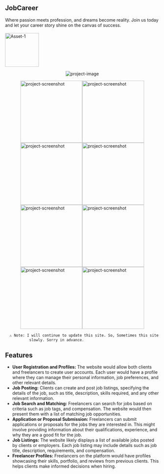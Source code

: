 ## JobCareer

Where passion meets profession, and dreams become reality. Join us today and let your career story shine on the canvas of success.
<br/><br/>
[<img src="https://i.ibb.co/s15x7kH/Asset-1.png" alt="Asset-1" border="0" width="110">](https://jobcareer.vercel.app)

<p align="center"><img src="https://i.imgur.com/FJV6rI6.png" alt="project-image"></p>
<div style="display: flex;flex-wrap: wrap;justify-content: center;align-items: center;">
  <img src="https://i.imgur.com/v90vMEb.png" alt="project-screenshot" width="202">
  <img src="https://i.imgur.com/y8DlGRK.png" alt="project-screenshot" width="202">
  <img src="https://i.imgur.com/UqV1Zn7.png" alt="project-screenshot" width="202">
  <img src="https://i.imgur.com/xP7MQdI.png" alt="project-screenshot" width="202">
  <img src="https://i.imgur.com/R16CR7T.png" alt="project-screenshot" width="202">
  <img src="https://i.imgur.com/ZkNvqPV.png" alt="project-screenshot" width="202">
  <img src="https://i.imgur.com/4r5TpLF.png" alt="project-screenshot" width="202">
  <img src="https://i.ibb.co/2t9j0nn/more.png" alt="project-screenshot" width="202">
</div>
<p></p>

```bash
  ⚠️ Note: I will continue to update this site. So, Sometimes this site could be broken or works
           slowly. Sorry in advance.
```

## Features
 - <b>User Registration and Profiles:</b> The website would allow both clients and freelancers to create user accounts. Each user would have a profile where they can manage their personal information, job preferences, and other relevant details.
 - <b>Job Posting:</b> Clients can create and post job listings, specifying the details of the job, such as title, description, skills required, and any other relevant information.
 - <b>Job Search and Matching:</b> Freelancers can search for jobs based on criteria such as job tags, and compensation. The website would then present them with a list of matching job opportunities.
 - <b>Application or Proposal Submission:</b> Freelancers can submit applications or proposals for the jobs they are interested in. This might involve providing information about their qualifications, experience, and why they are a good fit for the job.
 - <b>Job Listings:</b> The website likely displays a list of available jobs posted by clients or employers. Each job listing may include details such as job title, description, requirements, and compensation.
 - <b>Freelancer Profiles:</b> Freelancers on the platform would have profiles showcasing their skills, portfolio, and reviews from previous clients. This helps clients make informed decisions when hiring.
